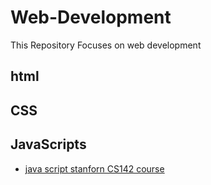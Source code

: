 # Web-Development
This Repository Focuses on web development
## html 
## CSS
## JavaScripts

- [java script stanforn CS142 course](https://web.stanford.edu/class/cs142/info.html)
